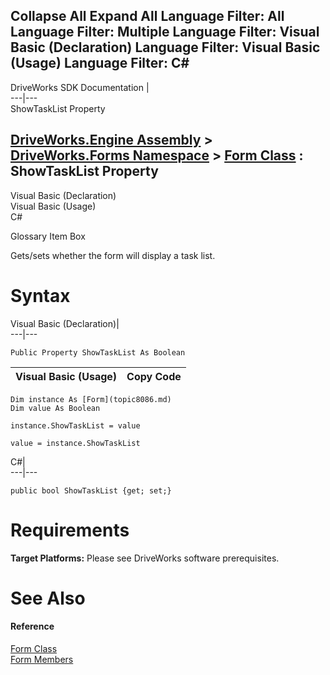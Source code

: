        

 Collapse All Expand All  Language Filter: All  Language Filter: Multiple  Language Filter: Visual Basic (Declaration) Language Filter: Visual Basic (Usage) Language Filter: C#  
---  
DriveWorks SDK Documentation  |   
---|---  
ShowTaskList Property   
  
[DriveWorks.Engine Assembly](topic2156.md) > [DriveWorks.Forms Namespace](topic7266.md) > [Form Class](topic8086.md) : ShowTaskList Property  
---  
  
Visual Basic (Declaration)    
Visual Basic (Usage)    
C# 

Glossary Item Box

Gets/sets whether the form will display a task list. 

# Syntax

Visual Basic (Declaration)|   
---|---  
      
    
    Public Property ShowTaskList As Boolean  
  
Visual Basic (Usage)| Copy Code  
---|---  
      
    
    Dim instance As [Form](topic8086.md)
    Dim value As Boolean
     
    instance.ShowTaskList = value
     
    value = instance.ShowTaskList  
  
C#|   
---|---  
      
    
    public bool ShowTaskList {get; set;}  
  
# Requirements

**Target Platforms:** Please see DriveWorks software prerequisites.

# See Also

#### Reference

[Form Class](topic8086.md)   
[Form Members](topic8087.md)


